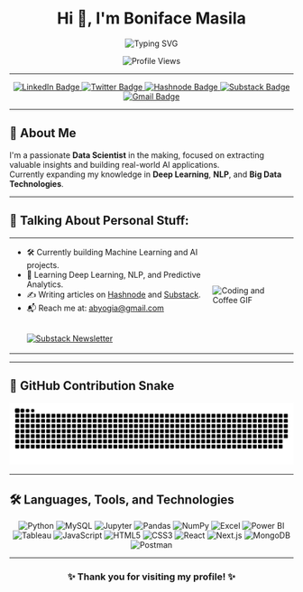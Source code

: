 <h1 align="center">Hi 👋, 
  I'm Boniface Masila</h1>

<p align="center">
  <img src="https://readme-typing-svg.demolab.com?font=JetBrains+Mono&size=24&pause=1000&color=00C2CB&vCenter=true&width=600&lines=Software+Engineer+and+Website+Developer....;Turning+code+Into+sites.;Building+site+Solutions+One+page+at+a+Time.;Chasing+Insights%2C+Not+Just+Numbers.;Learning%2C+Improving%2C+Creating+%F0%9F%9A%80" alt="Typing SVG" />
</p>

<p align="center">
  <img src="https://komarev.com/ghpvc/?username=yourgithubusername&label=Profile%20Views&color=0e75b6&style=flat" alt="Profile Views" />
</p>

---

<p align="center">
  <a href="https://linkedin.com/in/abdullahi-bashir-74256b2b5" target="_blank">
    <img src="https://img.shields.io/badge/LinkedIn-0A66C2?style=for-the-badge&logo=linkedin&logoColor=white" alt="LinkedIn Badge" />
  </a>
  <a href="https://twitter.com/yourusername" target="_blank">
    <img src="https://img.shields.io/badge/Twitter-1DA1F2?style=for-the-badge&logo=twitter&logoColor=white" alt="Twitter Badge" />
  </a>
  <a href="https://hashnode.com/@yourhashnode" target="_blank">
    <img src="https://img.shields.io/badge/Hashnode-2962FF?style=for-the-badge&logo=hashnode&logoColor=white" alt="Hashnode Badge" />
  </a>
  <a href="https://yournewsletter.substack.com" target="_blank">
    <img src="https://img.shields.io/badge/Substack-FF6719?style=for-the-badge&logo=substack&logoColor=white" alt="Substack Badge" />
  </a>
  <a href="mailto:your.email@example.com" target="_blank">
    <img src="https://img.shields.io/badge/Gmail-D14836?style=for-the-badge&logo=gmail&logoColor=white" alt="Gmail Badge" />
  </a>
</p>

---

## 🙌 About Me

I'm a passionate **Data Scientist** in the making, focused on extracting valuable insights and building real-world AI applications.  
Currently expanding my knowledge in **Deep Learning**, **NLP**, and **Big Data Technologies**.

---

## 🧠 Talking About Personal Stuff:

<table>
<tr>
<td>

<ul>
  <li>🛠️ Currently building Machine Learning and AI projects.</li>
  <li>🚀 Learning Deep Learning, NLP, and Predictive Analytics.</li>
  <li>✍️ Writing articles on <a href="https://hashnode.com/@yourhashnode" target="_blank">Hashnode</a> and <a href="https://yournewsletter.substack.com" target="_blank">Substack</a>.</li>
  <li>📬 Reach me at: <a href="mailto:abyogia@gmail.com">abyogia@gmail.com</a></li>
  <br>
  <p align="left">
  <a href="https://yournewsletter.substack.com" target="_blank">
    <img src="https://img.shields.io/badge/Checkout%20My%20Weekly%20Newsletter-FF6719?style=for-the-badge&logo=substack&logoColor=white" alt="Substack Newsletter" />
  </a>
  </p>
</ul>

</td>
<td>

<img src="https://media.giphy.com/media/qgQUggAC3Pfv687qPC/giphy.gif" width="250" alt="Coding and Coffee GIF" />

</td>
</tr>
</table>

---



## 🐍 GitHub Contribution Snake

<p align="center">
  <img src="https://raw.githubusercontent.com/Platane/Platane/output/github-contribution-grid-snake.svg" alt="GitHub Contribution Snake" />
</p>

---

## 🛠️ Languages, Tools, and Technologies

<p align="center">
  <img src="https://cdn.jsdelivr.net/gh/devicons/devicon/icons/python/python-original.svg" width="50" alt="Python" />
  <img src="https://cdn.jsdelivr.net/gh/devicons/devicon/icons/mysql/mysql-original.svg" width="50" alt="MySQL" />
  <img src="https://cdn.jsdelivr.net/gh/devicons/devicon/icons/jupyter/jupyter-original.svg" width="50" alt="Jupyter" />
  <img src="https://cdn.jsdelivr.net/gh/devicons/devicon/icons/pandas/pandas-original.svg" width="50" alt="Pandas" />
  <img src="https://cdn.jsdelivr.net/gh/devicons/devicon/icons/numpy/numpy-original.svg" width="50" alt="NumPy" />
  <img src="https://img.icons8.com/color/48/microsoft-excel-2019--v1.png" width="50" alt="Excel" />
  <img src="https://img.icons8.com/color/48/power-bi.png" width="50" alt="Power BI" />
  <img src="https://img.icons8.com/ios/50/4a90e2/tableau-software.png" width="50" alt="Tableau" />
  <img src="https://cdn.jsdelivr.net/gh/devicons/devicon/icons/javascript/javascript-original.svg" width="50" alt="JavaScript" />
  <img src="https://cdn.jsdelivr.net/gh/devicons/devicon/icons/html5/html5-original.svg" width="50" alt="HTML5" />
  <img src="https://cdn.jsdelivr.net/gh/devicons/devicon/icons/css3/css3-original.svg" width="50" alt="CSS3" />
  <img src="https://cdn.jsdelivr.net/gh/devicons/devicon/icons/react/react-original.svg" width="50" alt="React" />
  <img src="https://cdn.jsdelivr.net/gh/devicons/devicon/icons/nextjs/nextjs-original.svg" width="50" alt="Next.js" />
  <img src="https://cdn.jsdelivr.net/gh/devicons/devicon/icons/mongodb/mongodb-original.svg" width="50" alt="MongoDB" />
  <img src="https://cdn.jsdelivr.net/gh/devicons/devicon/icons/postman/postman-original.svg" width="50" alt="Postman" />
</p>

---

<div align="center">
  <h3>✨ Thank you for visiting my profile! ✨</h3>
</div>
